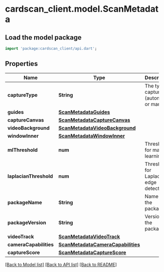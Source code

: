 # cardscan_client.model.ScanMetadata

## Load the model package
```dart
import 'package:cardscan_client/api.dart';
```

## Properties
Name | Type | Description | Notes
------------ | ------------- | ------------- | -------------
**captureType** | **String** | The type of capture (automatic or manual) | [optional] 
**guides** | [**ScanMetadataGuides**](ScanMetadataGuides.md) |  | [optional] 
**captureCanvas** | [**ScanMetadataCaptureCanvas**](ScanMetadataCaptureCanvas.md) |  | [optional] 
**videoBackground** | [**ScanMetadataVideoBackground**](ScanMetadataVideoBackground.md) |  | [optional] 
**windowInner** | [**ScanMetadataWindowInner**](ScanMetadataWindowInner.md) |  | [optional] 
**mlThreshold** | **num** | Threshold for machine learning | [optional] 
**laplacianThreshold** | **num** | Threshold for Laplacian edge detection | [optional] 
**packageName** | **String** | Name of the package | [optional] 
**packageVersion** | **String** | Version of the package | [optional] 
**videoTrack** | [**ScanMetadataVideoTrack**](ScanMetadataVideoTrack.md) |  | [optional] 
**cameraCapabilities** | [**ScanMetadataCameraCapabilities**](ScanMetadataCameraCapabilities.md) |  | [optional] 
**captureScore** | [**ScanMetadataCaptureScore**](ScanMetadataCaptureScore.md) |  | [optional] 

[[Back to Model list]](../README.md#documentation-for-models) [[Back to API list]](../README.md#documentation-for-api-endpoints) [[Back to README]](../README.md)


